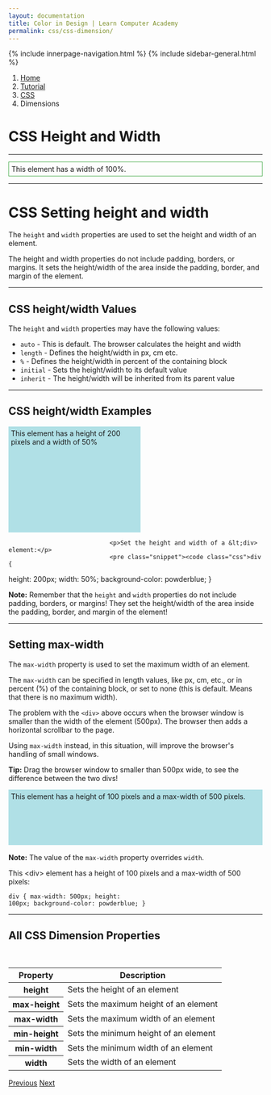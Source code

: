 ```yaml
---
layout: documentation
title: Color in Design | Learn Computer Academy
permalink: css/css-dimension/
---
```

<div class="loader">
{% include innerpage-navigation.html %}
{% include sidebar-general.html %}
            <div class="page-content">
                <div class="content-wrapper">
                    <div class="row">
                        <div class="col-md-9 content">
                            <nav aria-label="breadcrumb">
                                <ol class="breadcrumb">
                                    <li class="breadcrumb-item"><a href="#">Home</a></li>
                                    <li class="breadcrumb-item"><a href="#">Tutorial</a></li>
                                    <li class="breadcrumb-item"><a href="#">CSS</a></li>
                                    <li class="breadcrumb-item active">Dimensions</li>
                                </ol>
                            </nav>
                            <!-- Your content goes started here -->
                            <div class="doc-content">
                                <h1>CSS Height and Width</h1>
                                <hr>
                                <p style="border:1px solid #4CAF50; padding:5px;">This element has a width of 100%.</p>
                                <hr>
                                <h1>CSS Setting height and width</h1>
                                <p>The <code>height</code> and <code>width</code> properties are used to set the height and width of an element.</p>
                                <p>The height and width properties do not include padding, borders, or margins. It sets the height/width of the area inside the padding, border, and margin of the element.</p>
                                <hr>
                                <h2>CSS height/width Values</h2>
                                <p>The <code>height</code> and <code>width</code> properties may have the following values:</p>
                                <ul>
                                    <li><code>auto</code> - This is default. The browser calculates the height and width</li>
                                    <li><code>length</code> - Defines the height/width in px, cm etc.</li>
                                    <li><code>%</code> - Defines the height/width in percent of the containing block</li>
                                    <li><code>initial</code> - Sets the height/width to its default value</li>
                                    <li><code>inherit</code> - The height/width will be inherited from its parent value</li>
                                </ul>
                                <hr>
                                <h2>CSS height/width Examples</h2>
                                <div style="height: 200px; width: 50%; background: powderblue; padding: 5px;">This element has a height of 200 pixels and a width of 50%</div>

                                <p>Set the height and width of a &lt;div> element:</p>
                                <pre class="snippet"><code class="css">div {
  height: 200px;
  width: 50%;
  background-color: powderblue;
}</code></pre> 
                                <p class="note"><b>Note:</b> Remember that the <code>height</code> and <code>width</code> properties do not include padding, borders, or margins! They set the height/width of the area inside the padding, border, and margin of the element!</p>
                                <hr>
                                <h2>Setting max-width</h2>
                                <p>The <code>max-width</code> property is used to set the maximum width of an element.</p>
                                <p>The <code>max-width</code> can be specified in length values, like px, cm, etc., or in percent (%) of the containing block, or set to none (this is default. Means that there is no maximum width).</p>
                                <p>The problem with the <code>&lt;div></code> above occurs when the browser window is smaller than the width of the element (500px). The browser then adds a horizontal scrollbar to the page.</p>
                                <p>Using <code>max-width</code> instead, in this situation, will improve the browser's handling of small windows.</p>
                                <p class="note"><b>Tip:</b> Drag the browser window to smaller than 500px wide, to see the difference between the two divs!</p>
                                <div style="height: 100px; max-width: 500px; background: powderblue; padding: 5px; margin-bottom: 1rem;">This element has a height of 100 pixels and a max-width of 500 pixels.</div>
                                <p class="note"><b>Note:</b> The value of the <code>max-width</code> property overrides <code>width</code>.</p>
                                <p>This &lt;div> element has a height of 100 pixels and a max-width of 500 pixels:</p>
                                <pre class="snippet"><code class="css">div {
  max-width: 500px;
  height: 100px;
  background-color: powderblue;
}</code></pre>
                                <hr>
                                <h2>All CSS Dimension Properties</h2>
                                <table class="table table-striped table-bordered">
                                    <thead class="thead-shades">
                                        <tr>
                                            <th scope="col">Property</th>
                                            <th scope="col">Description</th>
                                        </tr>
                                    </thead>
                                    <tbody>
                                        <tr>
                                            <th scope="row">height</th>
                                            <td>Sets the height of an element</td>
                                        </tr>
                                        <tr>
                                            <th scope="row">max-height</th>
                                            <td>Sets the maximum height of an element</td>
                                        </tr>
                                        <tr>
                                            <th scope="row">max-width</th>
                                            <td>Sets the maximum width of an element</td>
                                        </tr>
                                        <tr>
                                            <th scope="row">min-height</th>
                                            <td>Sets the minimum height of an element</td>
                                        </tr>
                                        <tr>
                                            <th scope="row">min-width</th>
                                            <td>Sets the minimum width of an element</td>
                                        </tr>
                                        <tr>
                                            <th scope="row">width</th>
                                            <td>Sets the width of an element</td>
                                        </tr>                                         
                                    </tbody>
                                </table>
                            </div>
                            <!-- /.Your content ends here -->
                            <div class="footer-btn d-flex justify-content-between">
                                <a href="css-padding" class="btn"><i class="fas fa-arrow-circle-left"></i>Previous</a>
                                <a href="css-boxmodel" class="btn">Next<i class="fas fa-arrow-circle-right"></i></a>
                            </div>
                            <!-- /.End of footer button -->
                        </div>
                        <!-- Right Sidebar Start-->
                        <?php include '../includes/right-sidebar-innerpage.php'; ?>
                        <!-- Right-Sidebar End -->
                    </div>
                </div>

